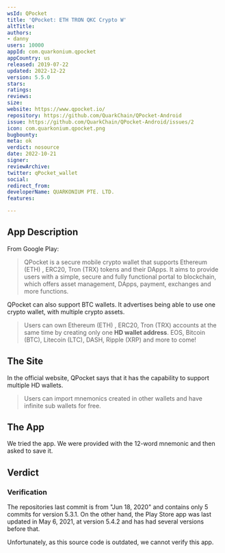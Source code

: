```yaml
---
wsId: QPocket
title: 'QPocket: ETH TRON QKC Crypto W'
altTitle: 
authors:
- danny
users: 10000
appId: com.quarkonium.qpocket
appCountry: us
released: 2019-07-22
updated: 2022-12-22
version: 5.5.0
stars: 
ratings: 
reviews: 
size: 
website: https://www.qpocket.io/
repository: https://github.com/QuarkChain/QPocket-Android
issue: https://github.com/QuarkChain/QPocket-Android/issues/2
icon: com.quarkonium.qpocket.png
bugbounty: 
meta: ok
verdict: nosource
date: 2022-10-21
signer: 
reviewArchive: 
twitter: qPocket_wallet
social: 
redirect_from: 
developerName: QUARKONIUM PTE. LTD.
features: 

---
```


## App Description
From Google Play:

> QPocket is a secure mobile crypto wallet that supports Ethereum (ETH) , ERC20, Tron (TRX) tokens and their DApps. It aims to provide users with a simple, secure and fully functional portal to blockchain, which offers asset management, DApps, payment, exchanges and more functions.

QPocket can also support BTC wallets. It advertises being able to use one crypto wallet, with multiple crypto assets.

> Users can own Ethereum (ETH) , ERC20, Tron (TRX) accounts at the same time by creating only one **HD wallet address**. EOS, Bitcoin (BTC), Litecoin (LTC), DASH, Ripple (XRP) and more to come!

## The Site
In the official website, QPocket says that it has the capability to support multiple HD wallets.

> Users can import mnemonics created in other wallets and have infinite sub wallets for free.

## The App
We tried the app. We were provided with the 12-word mnemonic and then asked to save it.

## Verdict
### Verification

The repositories last commit is from "Jun 18, 2020" and contains only 5 commits for version 5.3.1.
On the other hand, the Play Store app was last updated in May 6, 2021, at version 5.4.2 and has had several versions before that.

Unfortunately, as this source code is outdated, we cannot verify this app. 
